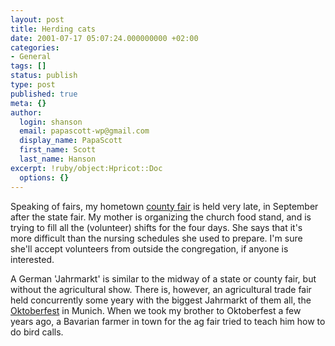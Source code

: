 ```yaml
---
layout: post
title: Herding cats
date: 2001-07-17 05:07:24.000000000 +02:00
categories:
- General
tags: []
status: publish
type: post
published: true
meta: {}
author:
  login: shanson
  email: papascott-wp@gmail.com
  display_name: PapaScott
  first_name: Scott
  last_name: Hanson
excerpt: !ruby/object:Hpricot::Doc
  options: {}
---
```

<p>Speaking of fairs, my hometown <a href="http://www.mfcf.com/lacquiparle_county_fair.html">county fair</a> is held very late, in September after the state fair. My mother is organizing the church food stand, and is trying to fill all the (volunteer) shifts for the four days. She says that it's more difficult than the nursing schedules she used to prepare. I'm sure she'll accept volunteers from outside the congregation, if anyone is interested.</p>
<p>A German 'Jahrmarkt' is similar to the midway of a state or county fair, but without the agricultural show. There is, however, an agricultural trade fair held concurrently some yeary with the biggest Jahrmarkt of them all, the <a href="http://www.oktoberfest.de">Oktoberfest</a> in Munich. When we took my brother to Oktoberfest a few years ago, a Bavarian farmer in town for the ag fair tried to teach him how to do bird calls.</p>
